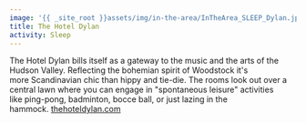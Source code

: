 ```yaml
---
image: '{{ _site_root }}assets/img/in-the-area/InTheArea_SLEEP_Dylan.jpg'
title: The Hotel Dylan
activity: Sleep
---
```

<p>The Hotel Dylan bills itself as&nbsp;a gateway to the&nbsp;music and the arts of&nbsp;the Hudson Valley.&nbsp;Reflecting the bohemian spirit of Woodstock&nbsp;it's more&nbsp;Scandinavian chic than hippy and tie-die. The rooms look out over a central&nbsp;lawn where&nbsp;you can engage in "spontaneous leisure" activities like&nbsp;ping-pong, badminton,&nbsp;bocce ball, or just lazing in the hammock.&nbsp;<a href="http://thehoteldylan.com/">thehoteldylan.com</a></p>